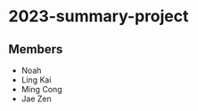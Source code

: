 # 2023-summary-project

## Members

- Noah
- Ling Kai
- Ming Cong
- Jae Zen

<Description of your project>
